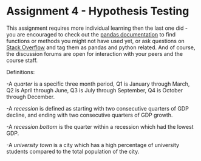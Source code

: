 # Assignment 4 - Hypothesis Testing
This assignment requires more individual learning then the last one did - you are encouraged to check out the [pandas documentation](https://pandas.pydata.org/pandas-docs/stable/) to find functions or methods you might not have used yet, or ask questions on [Stack Overflow](https://stackoverflow.com) and tag them as pandas and python related. And of course, the discussion forums are open for interaction with your peers and the course staff.

Definitions:

-A *quarter* is a specific three month period, Q1 is January through March, Q2 is April through June, Q3 is July through September, Q4 is October through December.

-A *recession* is defined as starting with two consecutive quarters of GDP decline, and ending with two consecutive quarters of GDP growth.

-A *recession bottom* is the quarter within a recession which had the lowest GDP.

-A *university town* is a city which has a high percentage of university students compared to the total population of the city.













